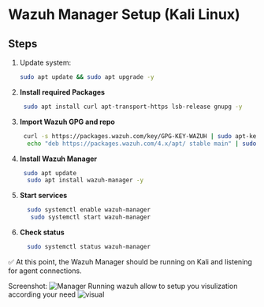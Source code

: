 # Wazuh Manager Setup (Kali Linux)

## Steps

1. Update system:
   ```bash
   sudo apt update && sudo apt upgrade -y
2. **Install required Packages**
   ```bash
    sudo apt install curl apt-transport-https lsb-release gnupg -y
4. **Import Wazuh GPG and repo**
   ```bash
    curl -s https://packages.wazuh.com/key/GPG-KEY-WAZUH | sudo apt-key add -
     echo "deb https://packages.wazuh.com/4.x/apt/ stable main" | sudo tee /etc/apt/sources.list.d/wazuh.list
5. **Install Wazuh Manager**
   ```bash
    sudo apt update
     sudo apt install wazuh-manager -y
6. **Start services**
   ```bash
     sudo systemctl enable wazuh-manager
      sudo systemctl start wazuh-manager
7. **Check status**
   ```bash
     sudo systemctl status wazuh-manager

✅ At this point, the Wazuh Manager should be running on Kali and listening for agent connections.

Screenshot:
![Manager Running](wazuh_management_kali.png)
wazuh allow to setup you visulization according your need
![visual](visulization_services.png)
